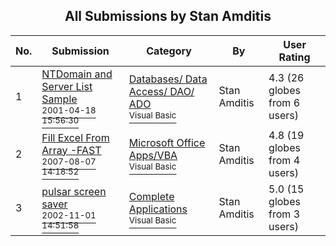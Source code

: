 ﻿<div align="center">

## All Submissions by Stan Amditis

</div>

No.  | Submission | Category | By   | User Rating
---- | ---------- | -------- | ---- | -----------
1 | [NTDomain and Server List Sample<br /><sup>2001-04-18 15:56:30</sup>](https://github.com/Planet-Source-Code/stan-amditis-ntdomain-and-server-list-sample__1-22500) | [Databases/ Data Access/ DAO/ ADO<br /><sup>Visual Basic</sup>](../ByCategory/databases-data-access-dao-ado__1-6.md) | Stan Amditis | 4.3 (26 globes from 6 users)
2 | [Fill Excel From Array \-FAST<br /><sup>2007-08-07 14:18:52</sup>](https://github.com/Planet-Source-Code/stan-amditis-fill-excel-from-array-fast__1-69116) | [Microsoft Office Apps/VBA<br /><sup>Visual Basic</sup>](../ByCategory/microsoft-office-apps-vba__1-42.md) | Stan Amditis | 4.8 (19 globes from 4 users)
3 | [pulsar screen saver<br /><sup>2002-11-01 14:51:58</sup>](https://github.com/Planet-Source-Code/stan-amditis-pulsar-screen-saver__1-40326) | [Complete Applications<br /><sup>Visual Basic</sup>](../ByCategory/complete-applications__1-27.md) | Stan Amditis | 5.0 (15 globes from 3 users)

